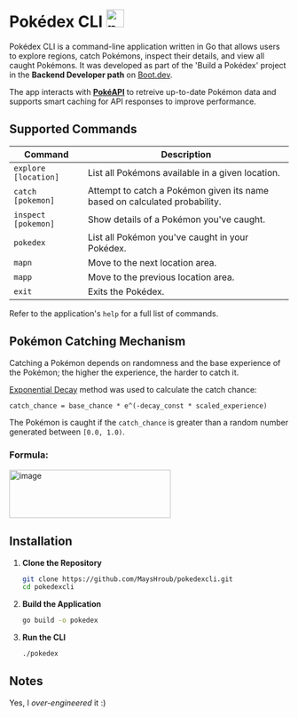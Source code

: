# Pokédex CLI  <img width="32" height="32" alt="pokeball" src="https://github.com/user-attachments/assets/7b6866a8-3154-48bb-aced-3817c2879c0a" />

Pokédex CLI is a command-line application written in Go that allows users to explore regions, catch Pokémons, inspect their details, and view all caught Pokémons. It was developed as part of the 'Build a Pokédex' project in the **Backend Developer path** on [Boot.dev](https://www.boot.dev/).

The app interacts with **[PokéAPI](https://pokeapi.co/)** to retreive up-to-date Pokémon data and supports smart caching for API responses to improve performance.


## Supported Commands

| Command                | Description                                                |
|------------------------|------------------------------------------------------------|
| `explore [location]`   | List all Pokémons available in a given location.           |
| `catch [pokemon]`      | Attempt to catch a Pokémon given its name based on calculated probability.                 |
| `inspect [pokemon]`    | Show details of a Pokémon you've caught.                   |
| `pokedex`              | List all Pokémon you've caught in your Pokédex.            |
| `mapn`                 | Move to the next location area.                            |
| `mapp`                 | Move to the previous location area.                        |
| `exit`                 | Exits the Pokédex.                                         |

Refer to the application's `help` for a full list of commands.


## Pokémon Catching Mechanism

Catching a Pokémon depends on randomness and the base experience of the Pokémon; the higher the experience, the harder to catch it.

[Exponential Decay](https://gregorygundersen.com/blog/2022/05/17/exponential-decay/) method was used to calculate the catch chance:
```latex
catch_chance = base_chance * e^(-decay_const * scaled_experience)
```
The Pokémon is caught if the `catch_chance` is greater than a random number generated between `[0.0, 1.0)`.

### Formula:
<img width="291" height="87" alt="image" src="https://github.com/user-attachments/assets/57ac1849-6fb1-44cd-84b2-52a4d201d0fc" />


## Installation

1. **Clone the Repository**
   ```sh
   git clone https://github.com/MaysHroub/pokedexcli.git
   cd pokedexcli
   ```

2. **Build the Application**
   ```sh
   go build -o pokedex
   ```

3. **Run the CLI**
   ```sh
   ./pokedex
   ```

## Notes

Yes, I *over-engineered* it :)




